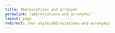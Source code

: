 ```yaml
---
title: Abbreviations and acronyms
permalink: /abbreviations-and-acronyms/
layout: page
redirect: /our-style/abbreviations-and-acronyms/
---
```

